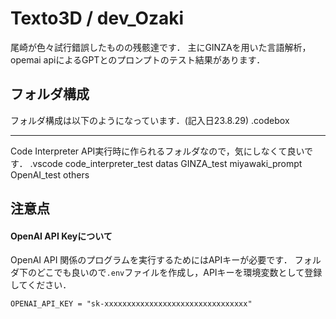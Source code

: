 # Texto3D / dev_Ozaki
尾崎が色々試行錯誤したものの残骸達です．
主にGINZAを用いた言語解析，opemai apiによるGPTとのプロンプトのテスト結果があります．

## フォルダ構成

フォルダ構成は以下のようになっています．(記入日23.8.29)
.codebox
***
Code Interpreter API実行時に作られるフォルダなので，気にしなくて良いです．
.vscode
code_interpreter_test
datas
GINZA_test
miyawaki_prompt
OpenAI_test
others

## 注意点

#### OpenAI API Keyについて

OpenAI API 関係のプログラムを実行するためにはAPIキーが必要です．
フォルダ下のどこでも良いので`.env`ファイルを作成し，APIキーを環境変数として登録してください．

```.env
OPENAI_API_KEY = "sk-xxxxxxxxxxxxxxxxxxxxxxxxxxxxxxxx"
```
